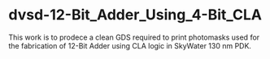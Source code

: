 # dvsd-12-Bit_Adder_Using_4-Bit_CLA
This work is to prodece a clean GDS required to print photomasks used for the fabrication of 12-Bit Adder using CLA logic in SkyWater 130 nm PDK. 
